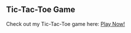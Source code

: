 ## Tic-Tac-Toe Game

Check out my Tic-Tac-Toe game here: [Play Now!](https://leedeen01.github.io/tic-tac-toe/)
